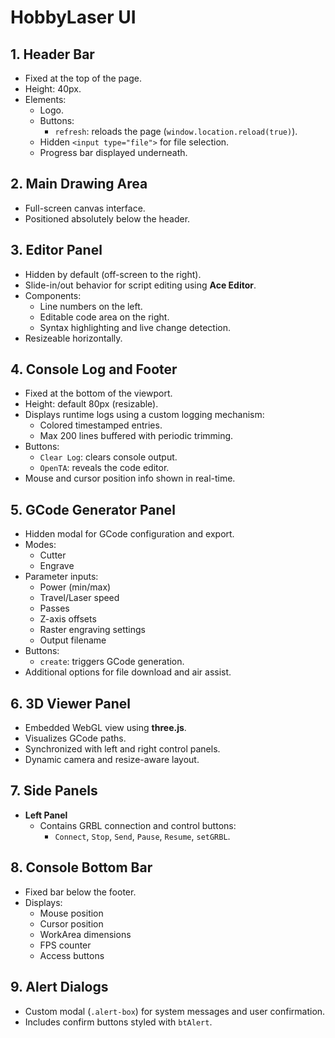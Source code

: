 
# HobbyLaser UI 

## 1. Header Bar

- Fixed at the top of the page.
- Height: 40px.
- Elements:
  - Logo.
  - Buttons:
    - `refresh`: reloads the page (`window.location.reload(true)`).
  - Hidden `<input type="file">` for file selection.
  - Progress bar displayed underneath.

## 2. Main Drawing Area 

- Full-screen canvas interface.
- Positioned absolutely below the header.

## 3. Editor Panel 

- Hidden by default (off-screen to the right).
- Slide-in/out behavior for script editing using **Ace Editor**.
- Components:
  - Line numbers on the left.
  - Editable code area on the right.
  - Syntax highlighting and live change detection.
- Resizeable horizontally.

## 4. Console Log and Footer 

- Fixed at the bottom of the viewport.
- Height: default 80px (resizable).
- Displays runtime logs using a custom logging mechanism:
  - Colored timestamped entries.
  - Max 200 lines buffered with periodic trimming.
- Buttons:
  - `Clear Log`: clears console output.
  - `OpenTA`: reveals the code editor.
- Mouse and cursor position info shown in real-time.

## 5. GCode Generator Panel 

- Hidden modal for GCode configuration and export.
- Modes:
  - Cutter
  - Engrave
- Parameter inputs:
  - Power (min/max)
  - Travel/Laser speed
  - Passes
  - Z-axis offsets
  - Raster engraving settings
  - Output filename
- Buttons:
  - `create`: triggers GCode generation.
- Additional options for file download and air assist.

## 6. 3D Viewer Panel 

- Embedded WebGL view using **three.js**.
- Visualizes GCode paths.
- Synchronized with left and right control panels.
- Dynamic camera and resize-aware layout.

## 7. Side Panels

- **Left Panel**
  - Contains GRBL connection and control buttons:
    - `Connect`, `Stop`, `Send`, `Pause`, `Resume`, `setGRBL`.

## 8. Console Bottom Bar

- Fixed bar below the footer.
- Displays:
  - Mouse position 
  - Cursor position
  - WorkArea dimensions 
  - FPS counter
  - Access buttons 

## 9. Alert Dialogs

- Custom modal (`.alert-box`) for system messages and user confirmation.
- Includes confirm buttons styled with `btAlert`.
